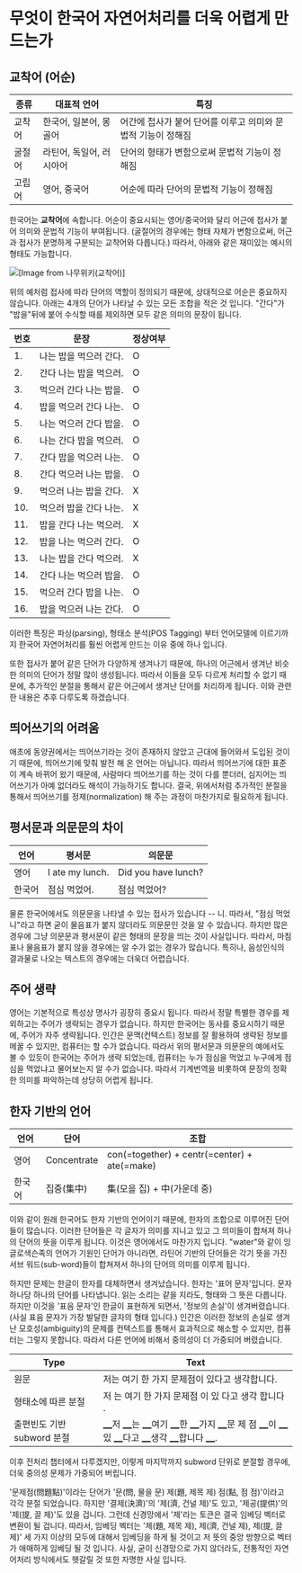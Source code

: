 # 무엇이 한국어 자연어처리를 더욱 어렵게 만드는가

## 교착어 \(어순\)

| 종류 | 대표적 언어 | 특징 |
| --- | --- | --- |
| 교착어 | 한국어, 일본어, 몽골어 | 어간에 접사가 붙어 단어를 이루고 의미와 문법적 기능이 정해짐 |
| 굴절어 | 라틴어, 독일어, 러시아어 | 단어의 형태가 변함으로써 문법적 기능이 정해짐 |
| 고립어 | 영어, 중국어 | 어순에 따라 단어의 문법적 기능이 정해짐 |

한국어는 **교착어**에 속합니다. 어순이 중요시되는 영어/중국어와 달리 어근에 접사가 붙어 의미와 문법적 기능이 부여됩니다. \(굴절어의 경우에는 형태 자체가 변함으로써, 어근과 접사가 분명하게 구분되는 교착어와 다릅니다.\) 따라서, 아래와 같은 재미있는 예시의 형태도 가능합니다.

![\[Image from [나무위키\(교착어\)](https://namu.wiki/w/교착어)\]](../assets/intro-why-korean-hell-example.png)  

위의 예처럼 접사에 따라 단어의 역할이 정의되기 때문에, 상대적으로 어순은 중요하지 않습니다. 아래는 4개의 단어가 나타날 수 있는 모든 조합을 적은 것 입니다. "간다"가 "밥을"뒤에 붙어 수식할 때를 제외하면 모두 같은 의미의 문장이 됩니다.

| 번호 | 문장 | 정상여부 |
| --- | --- | --- |
| 1. | 나는 밥을 먹으러 간다. | O |
| 2. | 간다 나는 밥을 먹으러. | O |
| 3. | 먹으러 간다 나는 밥을. | O |
| 4. | 밥을 먹으러 간다 나는. | O |
| 5. | 나는 먹으러 간다 밥을. | O |
| 6. | 나는 간다 밥을 먹으러. | O |
| 7. | 간다 밥을 먹으러 나는. | O |
| 8. | 간다 먹으러 나는 밥을. | O |
| 9. | 먹으러 나는 밥을 간다. | X |
| 10. | 먹으러 밥을 간다 나는. | X |
| 11. | 밥을 간다 나는 먹으러. | X |
| 12. | 밥을 나는 먹으러 간다. | O |
| 13. | 나는 밥을 간다 먹으러. | X |
| 14. | 간다 나는 먹으러 밥을. | O |
| 15. | 먹으러 간다 밥을 나는. | O |
| 16. | 밥을 먹으러 나는 간다. | O |

이러한 특징은 파싱(parsing), 형태소 분석(POS Tagging) 부터 언어모델에 이르기까지 한국어 자연어처리를 훨씬 어렵게 만드는 이유 중에 하나 입니다.

또한 접사가 붙어 같은 단어가 다양하게 생겨나기 때문에, 하나의 어근에서 생겨난 비슷한 의미의 단어가 정말 많이 생성됩니다. 따라서 이들을 모두 다르게 처리할 수 없기 때문에, 추가적인 분절을 통해서 같은 어근에서 생겨난 단어를 처리하게 됩니다. 이와 관련한 내용은 추후 다루도록 하겠습니다.

<!--
* 읽을거리:
  * [http://zomzom.tistory.com/1074](http://zomzom.tistory.com/1074)
  * [https://m.blog.naver.com/reading0365/221057575669](https://m.blog.naver.com/reading0365/221057575669)
-->

## 띄어쓰기의 어려움

<!--
![내동생 고기 vs 내동 생고기](../assets/intro-why-korean-hell-my-bro.png) 

![농협용 인육 가공 vs 농협 용인 육가공](../assets/intro-why-korean-hell-human-meat.png)
-->

애초에 동양권에서는 띄어쓰기라는 것이 존재하지 않았고 근대에 들어와서 도입된 것이기 때문에, 띄어쓰기에 맞춰 발전 해 온 언어는 아닙니다. 따라서 띄어쓰기에 대한 표준이 계속 바뀌어 왔기 때문에, 사람마다 띄어쓰기를 하는 것이 다를 뿐더러, 심지어는 띄어쓰기가 아예 없더라도 해석이 가능하기도 합니다. 결국, 위에서처럼 추가적인 분절을 통해서 띄어쓰기를 정제(normalization) 해 주는 과정이 마찬가지로 필요하게 됩니다.

## 평서문과 의문문의 차이

|언어|평서문|의문문|
|-|-|-|
|영어|I ate my lunch.|Did you have lunch?|
|한국어|점심 먹었어.|점심 먹었어?|

물론 한국어에서도 의문문을 나타낼 수 있는 접사가 있습니다 -- 니. 따라서, "점심 먹었니"라고 하면 굳이 물음표가 붙지 않더라도 의문문인 것을 알 수 있습니다. 하지만 많은 경우에 그냥 의문문과 평서문이 같은 형태의 문장을 띄는 것이 사실입니다. 따라서, 마침표나 물음표가 붙지 않을 경우에는 알 수가 없는 경우가 많습니다. 특히나, 음성인식의 결과물로 나오는 텍스트의 경우에는 더욱더 어렵습니다.

## 주어 생략

영어는 기본적으로 특성상 명사가 굉장히 중요시 됩니다. 따라서 정말 특별한 경우를 제외하고는 주어가 생략되는 경우가 없습니다. 하지만 한국어는 동사를 중요시하기 때문에, 주어가 자주 생략됩니다. 인간은 문맥(컨텍스트) 정보를 잘 활용하여 생략된 정보를 메꿀 수 있지만, 컴퓨터는 할 수가 없습니다. 따라서 위의 평서문과 의문문의 예에서도 볼 수 있듯이 한국어는 주어가 생략 되었는데, 컴퓨터는 누가 점심을 먹었고 누구에게 점심을 먹었냐고 물어보는지 알 수가 없습니다. 따라서 기계번역을 비롯하여 문장의 정확한 의미를 파악하는데 상당히 어렵게 됩니다.

<!--
* 읽을거리: 
  * http://www.hani.co.kr/arti/society/schooling/261322.html
  * https://namu.wiki/w/%EC%A3%BC%EC%96%B4%EB%8A%94%20%EC%97%86%EB%8B%A4
-->

## 한자 기반의 언어

|언어|단어|조합|
|-|-|-|
|영어|Concentrate|con(=together) + centr(=center) + ate(=make)|
|한국어|집중(集中)|集(모을 집) + 中(가운데 중)|

이와 같이 원래 한국어도 한자 기반의 언어이기 때문에, 한자의 조합으로 이루어진 단어들이 많습니다. 이러한 단어들은 각 글자가 의미를 지니고 있고 그 의미들이 합쳐져 하나의 단어의 뜻을 이루게 됩니다. 이것은 영어에서도 마찬가지 입니다. "water"와 같이 잉글로색슨족의 언어가 기원인 단어가 아니라면, 라틴어 기반의 단어들은 각기 뜻을 가진 서브 워드(sub-word)들이 합쳐져서 하나의 단어의 의미를 이루게 됩니다.

하지만 문제는 한글이 한자를 대체하면서 생겨났습니다. 한자는 '표어 문자'입니다. 문자 하나당 하나의 단어를 나타냅니다. 읽는 소리는 같을 지라도, 형태와 그 뜻은 다릅니다. 하지만 이것을 '표음 문자'인 한글이 표현하게 되면서, '정보의 손실'이 생겨버렸습니다. (사실 표음 문자가 가장 발달한 글자의 형태 입니다.) 인간은 이러한 정보의 손실로 생겨난 모호성(ambiguity)의 문제를 컨텍스트를 통해서 효과적으로 해소할 수 있지만, 컴퓨터는 그렇지 못합니다. 따라서 다른 언어에 비해서 중의성이 더 가중되어 버렸습니다.

|Type|Text|
|-|-|
|원문|저는 여기 한 가지 문제점이 있다고 생각합니다.|
|형태소에 따른 분절|저 는 여기 한 가지 문제점 이 있 다고 생각 합니다 .|
|출편빈도 기반 subword 분절|▁저 ▁는 ▁여기 ▁한 ▁가지 ▁문 제 점 ▁이 ▁있 ▁다고 ▁생각 ▁합니다 ▁.|

이후 전처리 챕터에서 다루겠지만, 이렇게 마지막까지 subword 단위로 분절할 경우에, 더욱 중의성 문제가 가중되어 버립니다. 

'문제점(問題點)'이라는 단어가 '문(問, 물을 문) 제(題, 제목 제) 점(點, 점 점)'이라고 각각 분절 되었습니다. 하지만 '결제(決濟)'의 '제(濟, 건널 제)'도 있고, '제공(提供)'의 '제(提, 끌 제)'도 있을 겁니다. 그런데 신경망에서 '제'라는 토큰은 결국 임베딩 벡터로 변환이 될 겁니다. 따라서, 임베딩 벡터는 '제(題, 제목 제), 제(濟, 건널 제), 제(提, 끌 제)' 세 가지 이상의 모두에 대해서 임베딩을 하게 될 것이고 저 뜻의 중앙 방향으로 벡터가 애매하게 임베딩 될 것 입니다. 사실, 굳이 신경망으로 가지 않더라도, 전통적인 자연어처리 방식에서도 헷갈릴 것 또한 자명한 사실 입니다.